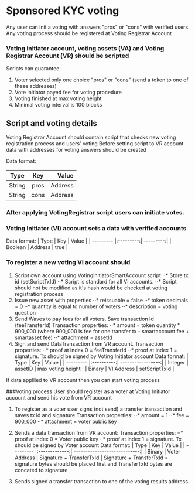# Sponsored KYC voting


Any user can init a voting with answers "pros" or "cons" with verified users.
Any voting process should be registered at Voting Registrar Account 

### Voting initiator account, voting assets (VA) and Voting Registrar Account (VR) should be scripted
Scripts can guarantee:
1. Voter selected only one choice "pros" or "cons" (send a token to one of these addresses)
2. Vote initiator payed fee for voting procedure
3. Voting finished at max voting height
4. Minimal voting interval is 100 blocks
  
  
## Script and voting details

Voting Registrar Account should contain script that checks new voting registration process and users' voting
Before setting script to VR account data with addresses for voting answers should be created

Data format:  

| Type      | Key      | Value     |
| --------- |:--------:| ---------:|
| String    | pros     |  Address  |
| String    | cons     |  Address  |

### After applying VotingRegistrar script users can initiate votes.

### Voting Initiator (VI) account sets a data with verified accounts

Data format:
| Type      | Key       | Value     |
| --------- |:---------:| ---------:|
| Boolean   | Address   |  true     |

### To register a new voting VI account should
1. Script own account using VotingInitiatorSmartAccount script
⋅⋅* Store tx id (setScriptTxId)
⋅⋅* Script is standard for all VI accounts.
⋅⋅* Script should not be modified as it's hash would be checked at voting registration process
2. Issue new asset with properties
⋅⋅* reissuable  = false
⋅⋅* token decimals = 0
⋅⋅* quantity is equal to number of voters
⋅⋅* description = voting question
3. Send Waves to pay fees for all voters. Save transaction Id (feeTransferId) 
Transaction properties:
⋅⋅* amount = token quantity * 900_000 (where 900_000 is fee for one transfer tx - smartaccount fee + smartasset fee)
⋅⋅* attachment = assetId 
4. Sign and send DataTransaction from VR account.
Transaction properties:
⋅⋅* proof at index 0 = feeTransferId
⋅⋅* proof at index 1 = signature. Tx should be signed by Voting Initiator account
Data format:
| Type      | Key        | Value             |
| --------- |:----------:| -----------------:|
| Integer   | assetID    | max voting height |
| Binary    | VI Address | setScriptTxId     |

If data appllied to VR account then you can start voting process

###Voting process
User should register as a voter at Voting Initiator account and send his vote from VR account
1. To register as a voter user signs (not send) a transfer transaction and saves tx id and signature
Transaction properties:
⋅⋅* amount = 1
⋅⋅* fee = 900_000
⋅⋅* attachment = voter public key
2. Sends a data transaction from VR account:
Transaction properties:
⋅⋅* proof at index 0 = Voter public key
⋅⋅* proof at index 1 = signature. Tx should be signed by Voter account 
Data format:
| Type      | Key           | Value                        |
| --------- |:-------------:| ----------------------------:|
| Binary    | Voter Address | Signature + TransferTxId     |
 Signature + TransferTxId = signature bytes should be placed first and TransferTxId bytes are concated to signature

3. Sends signed a transfer transaction to one of the voting results address. 